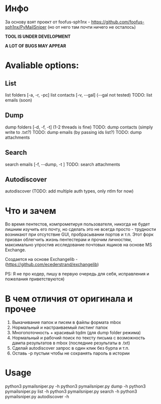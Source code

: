 # Инфо

За основу взят проект от foofus-sph1nx - https://github.com/foofus-sph1nx/PyMailSniper (но от него там почти ничего не осталось)

**TOOL IS UNDER DEVELOPMENT**

**A LOT OF BUGS MAY APPEAR**

# Avaliable options:
## List 
list folders [-a, -r, -pc]
list contacts [-v, --gal] (--gal not tested)
TODO: list emails (soon)

## Dump
dump folders [-d, -f, -t] (1-2 threads is fine)
TODO: dump contacts (simply write to .txt?)
TODO: dump emails (by passing ids list?) 
TODO: dump attachments

## Search
search emails [-f, --dump, -t ]
TODO: search attachments

## Autodiscover
autodiscover (TODO: add multiple auth types, only ntlm for now)

# Что и зачем

Во время пентестов, компрометируя пользователя, никогда не будет лишним изучить его почту, 
но сделать это не всегда просто - трудности возникают при отсутствие GUI, пробрасывании портов и т.п.
Этот форк призван облегчить жизнь пентестерам и прочим личностям, максимально упростив исследование почтовых ящиков на основе MS Exchange.

Создается на основе Exchangelib - (https://github.com/ecederstrand/exchangelib)


PS:
Я не про кодер, пишу в первую очередь для себя, исправления и пожелания приветствуются)

# В чем отличия от оригинала и прочее
1) Выкачивание папок и писем в файлы формата mbox
2) Нормальный и настраиваемый листинг папок
3) Многопоточность + красивый tqdm (для dump folder режима)
4) Нормальный и рабочий поиск по тексту письма с возможность дампа результатов в mbox (последние результаты в .txt)
5) Сделай autodiscover запрос в один клик без бурпа и т.п.
6) Оставь -p пустым чтобы не сохранять пароль в истории


# Usage

python3 pymailsniper.py -h
python3 pymailsniper.py dump -h
python3 pymailsniper.py list -h
python3 pymailsniper.py search -h
python3 pymailsniper.py autodiscover -h


